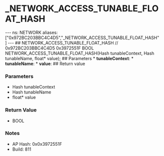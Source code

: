# _NETWORK_ACCESS_TUNABLE_FLOAT_HASH

--- ns: NETWORK aliases: ["0x972BC203BBC4C4D5","_NETWORK_ACCESS_TUNABLE_FLOAT_HASH"] --- ## NETWORK_ACCESS_TUNABLE_FLOAT_HASH  // 0x972BC203BBC4C4D5 0x3972551F BOOL NETWORK_ACCESS_TUNABLE_FLOAT_HASH(Hash tunableContext, Hash tunableName, float* value);   ## Parameters * **tunableContext**: * **tunableName**: * **value**:  ## Return value

### Parameters
* Hash tunableContext
* Hash tunableName
* float* value

### Return Value
* BOOL

### Notes
* AP Hash: 0x0x3972551F
* Build: 811

